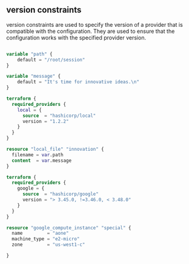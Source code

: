 
## version constraints
 version constraints are used to specify the version of a provider that is compatible with the configuration. They are used to ensure that the configuration works with the specified provider version.

```terraform

variable "path" {
    default = "/root/session"
}

variable "message" {
    default = "It's time for innovative ideas.\n"
}

```
```terraform
terraform {
  required_providers {
    local = {
      source  = "hashicorp/local"
      version = "1.2.2"
    }
  }
}

resource "local_file" "innovation" {
  filename = var.path
  content  = var.message
}
```

```terraform
terraform {
  required_providers {
    google = {
      source  = "hashicorp/google"
      version = "> 3.45.0, !=3.46.0, < 3.48.0"
    }
  }
}

resource "google_compute_instance" "special" {
  name         = "aone"
  machine_type = "e2-micro"
  zone         = "us-west1-c"

}

```
